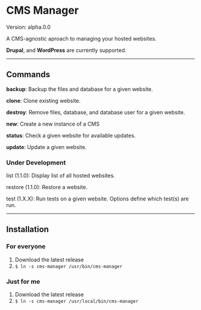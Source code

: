 # CMS Manager
Version: alpha.0.0

A CMS-agnostic aproach to managing your hosted websites.

**Drupal**, and **WordPress** are currently supported.

----------

## Commands

**backup**: Backup the files and database for a given website.

**clone**: Clone existing website.

**destroy**: Remove files, database, and database user for a given website.

**new**: Create a new instance of a CMS

**status**: Check a given website for available updates.

**update**: Update a given website.

### Under Development

list (1.1.0): Display list of all hosted websites.

restore (1.1.0): Restore a website.

test (1.X.X): Run tests on a given website. Options define which test(s) are run.

----------

## Installation

### For everyone

1. Download the latest release
2. `$ ln -s cms-manager /usr/bin/cms-manager`

### Just for me

1. Download the latest release
2. `$ ln -s cms-manager /usr/local/bin/cms-manager`
